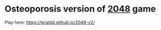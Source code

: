  Osteoporosis version of [2048](http://gabrielecirulli.github.io/2048/) game
========================================================================

Play here: https://jeraldd.github.io/2048-v2/


